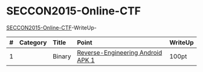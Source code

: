 # SECCON2015-Online-CTF

[SECCON2015-Online-CTF](https://github.com/SECCON/SECCON2015_online_CTF)-WriteUp-

|#|Category|Title|Point|WriteUp|
|-:|:-------|:----|:----|:-----|
|1||Binary|[Reverse-Engineering Android APK 1](q1/q1.md)|100pt|O|
